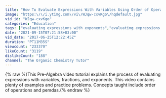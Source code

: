 ```yaml
---
title: "How To Evaluate Expressions With Variables Using Order of Operations"
image: "https:\/\/i.ytimg.com\/vi\/WJqw-cxvKgo\/hqdefault.jpg"
vid_id: "WJqw-cxvKgo"
categories: "Education"
tags: ["evaluating expressions with exponents","evaluating expressions with variables","evaluating expressions with fractions"]
date: "2021-09-15T07:21:58+03:00"
vid_date: "2017-06-25T12:22:45Z"
duration: "PT11M35S"
viewcount: "233370"
likeCount: "3119"
dislikeCount: "188"
channel: "The Organic Chemistry Tutor"
---
```

{% raw %}This Pre-Algebra video tutorial explains the process of evaluating expressions with variables, fractions, and exponents.  This video contains plenty of examples and practice problems.  Concepts taught include order of operations and pemdas.{% endraw %}
